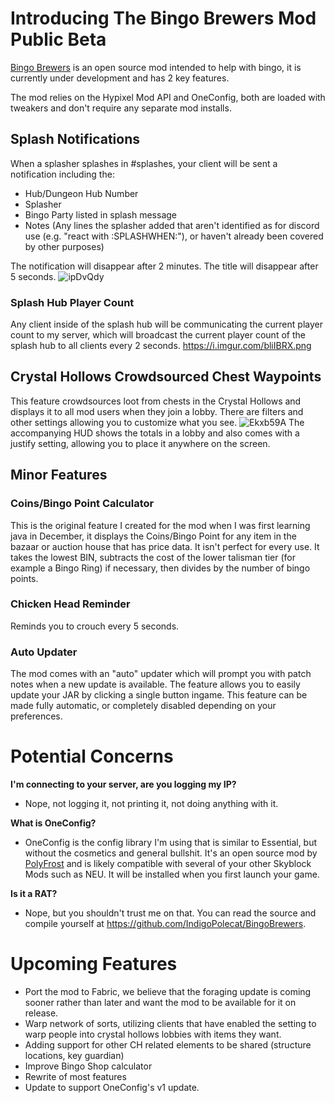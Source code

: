 # Introducing The Bingo Brewers Mod Public Beta
[Bingo Brewers](<https://github.com/IndigoPolecat/BingoBrewers/releases/latest>) is an open source mod intended to help with bingo, it is currently under development and has 2 key features.

The mod relies on the Hypixel Mod API and OneConfig, both are loaded with tweakers and don't require any separate mod installs.

## Splash Notifications
When a splasher splashes in #splashes, your client will be sent a notification including the:
- Hub/Dungeon Hub Number
- Splasher
- Bingo Party listed in splash message
- Notes (Any lines the splasher added that aren't identified as for discord use (e.g. "react with :SPLASHWHEN:"), or haven't already been covered by other purposes)

The notification will disappear after 2 minutes. The title will disappear after 5 seconds.
![ipDvQdy](https://github.com/user-attachments/assets/306e170e-66d8-4ebb-86ad-87961369e275)


### Splash Hub Player Count
Any client inside of the splash hub will be communicating the current player count to my server, which will broadcast the current player count of the splash hub to all clients every 2 seconds.
https://i.imgur.com/bliIBRX.png

## Crystal Hollows Crowdsourced Chest Waypoints
This feature crowdsources loot from chests in the Crystal Hollows and displays it to all mod users when they join a lobby. There are filters and other settings allowing you to customize what you see.
![Ekxb59A](https://github.com/IndigoPolecat/BingoBrewers/assets/115671621/406b8652-72a9-4c4d-b200-f73b670b04e8)
The accompanying HUD shows the totals in a lobby and also comes with a justify setting, allowing you to place it anywhere on the screen.

## Minor Features
### Coins/Bingo Point Calculator
This is the original feature I created for the mod when I was first learning java in December, it displays the Coins/Bingo Point for any item in the bazaar or auction house that has price data. It isn't perfect for every use. It takes the lowest BIN, subtracts the cost of the lower talisman tier (for example a Bingo Ring) if necessary, then divides by the number of bingo points.

### Chicken Head Reminder
Reminds you to crouch every 5 seconds.

### Auto Updater
The mod comes with an "auto" updater which will prompt you with patch notes when a new update is available. The feature allows you to easily update your JAR by clicking a single button ingame. This feature can be made fully automatic, or completely disabled depending on your preferences.

# Potential Concerns

**I'm connecting to your server, are you logging my IP?**
- Nope, not logging it, not printing it, not doing anything with it.

**What is OneConfig?**
- OneConfig is the config library I'm using that is similar to Essential, but without the cosmetics and general bullshit. It's an open source mod by [PolyFrost](https://polyfrost.org/) and is likely compatible with several of your other Skyblock Mods such as NEU. It will be installed when you first launch your game.

**Is it a RAT?**
- Nope, but you shouldn't trust me on that. You can read the source and compile yourself at https://github.com/IndigoPolecat/BingoBrewers.

# Upcoming Features
- Port the mod to Fabric, we believe that the foraging update is coming sooner rather than later and want the mod to be available for it on release.
- Warp network of sorts, utilizing clients that have enabled the setting to warp people into crystal hollows lobbies with items they want.
- Adding support for other CH related elements to be shared (structure locations, key guardian)
- Improve Bingo Shop calculator
- Rewrite of most features
- Update to support OneConfig's v1 update.
